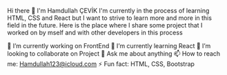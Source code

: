 Hi there 👋 I'm Hamdullah ÇEVİK
I'm currently in the process of learning HTML, CSS and React but I want to strive to learn more and more in this field in the future. Here is the place where I share some project that I worked on by mself and with other developers in this process

🔭 I’m currently working on FrontEnd
🌱 I’m currently learning React
👯 I’m looking to collaborate on Project
💬 Ask me about anything
📫 How to reach me: Hamdullah123@icloud.com
⚡ Fun fact: HTML, CSS, Bootstrap
